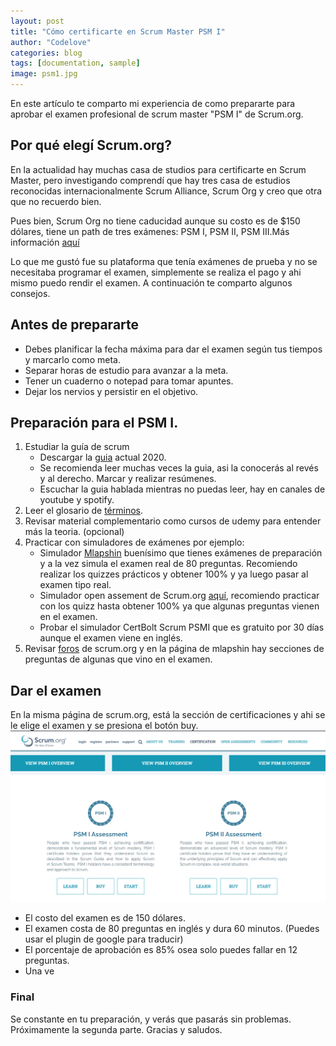 ```yaml
---
layout: post
title: "Cómo certificarte en Scrum Master PSM I"
author: "Codelove"
categories: blog
tags: [documentation, sample]
image: psm1.jpg
---
```


En este artículo te comparto mi experiencia de como prepararte para aprobar el examen profesional de scrum master "PSM I" de Scrum.org.

## Por qué elegí Scrum.org?

En la actualidad hay muchas casa de studios para certificarte en Scrum Master, pero investigando comprendí que hay tres casa de estudios reconocidas internacionalmente Scrum Alliance, Scrum Org y creo que otra que no recuerdo bien.

Pues bien, Scrum Org no tiene caducidad aunque su costo es de $150 dólares, tiene un path de tres exámenes: PSM I, PSM II, PSM III.Más información [aquí](https://www.scrum.org/professional-scrum-certifications/professional-scrum-master-assessments)

Lo que me gustó fue su plataforma que tenía exámenes de prueba y no se necesitaba programar el examen, simplemente se realiza el pago y ahi mismo puedo rendir el examen.
A continuación te comparto algunos consejos.

## Antes de prepararte

- Debes planificar la fecha máxima para dar el examen según tus tiempos y marcarlo como meta.
- Separar horas de estudio para avanzar a la meta.
- Tener un cuaderno o notepad para tomar apuntes.
- Dejar los nervios y persistir en el objetivo.

## Preparación para el PSM I.

1. Estudiar la guía de scrum
   - Descargar la [guia](https://www.scrumguides.org/docs/scrumguide/v2020/2020-Scrum-Guide-Spanish-European.pdf) actual 2020.
   - Se recomienda leer muchas veces la guia, asi la conocerás al revés y al derecho. Marcar y realizar resúmenes.
   - Escuchar la guia hablada mientras no puedas leer, hay en canales de youtube y spotify.
2. Leer el glosario de [términos](https://www.scrum.org/resources/scrum-glossary).
3. Revisar material complementario como cursos de udemy para entender más la teoria. (opcional)
4. Practicar con simuladores de exámenes por ejemplo:
   - Simulador [Mlapshin](https://mlapshin.com/index.php/scrum-quizzes) buenísimo que tienes exámenes de preparación y a la vez simula el examen real de 80 preguntas. Recomiendo realizar los quizzes prácticos y obtener 100% y ya luego pasar al examen tipo real.
   - Simulador open assement de Scrum.org [aquí](https://www.scrum.org/open-assessments/scrum-open), recomiendo practicar con los quizz hasta obtener 100% ya que algunas preguntas vienen en el examen.
   - Probar el simulador CertBolt Scrum PSMI que es gratuito por 30 días aunque el examen viene en inglés.
5. Revisar [foros](https://www.scrum.org/forum/scrum-forum/) de scrum.org y en la página de mlapshin hay secciones de preguntas de algunas que vino en el examen.

## Dar el examen

En la misma página de scrum.org, está la sección de certificaciones y ahi se le elige el examen y se presiona el botón buy.
![](../assets/img/examen.png)

- El costo del examen es de 150 dólares.
- El examen costa de 80 preguntas en inglés y dura 60 minutos. (Puedes usar el plugin de google para traducir)
- El porcentaje de aprobación es 85% osea solo puedes fallar en 12 preguntas.
- Una ve

### Final

Se constante en tu preparación, y verás que pasarás sin problemas.
Próximamente la segunda parte.
Gracias y saludos.
